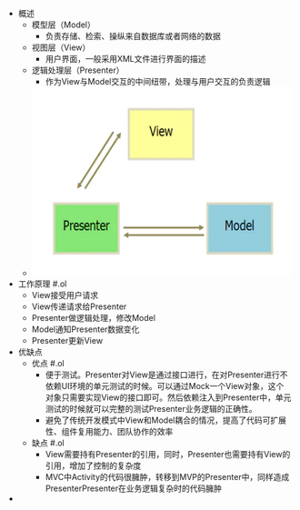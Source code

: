 - 概述
	- 模型层（Model）
		- 负责存储、检索、操纵来自数据库或者网络的数据
	- 视图层（View）
		- 用户界面，一般采用XML文件进行界面的描述
	- 逻辑处理层（Presenter）
		- 作为View与Model交互的中间纽带，处理与用户交互的负责逻辑
	- ![image.png](../assets/image_1662969222681_0.png)
- 工作原理 #.ol
	- View接受用户请求
	- View传递请求给Presenter
	- Presenter做逻辑处理，修改Model
	- Model通知Presenter数据变化
	- Presenter更新View
- 优缺点
	- 优点 #.ol
		- 便于测试。Presenter对View是通过接口进行，在对Presenter进行不依赖UI环境的单元测试的时候。可以通过Mock一个View对象，这个对象只需要实现View的接口即可。然后依赖注入到Presenter中，单元测试的时候就可以完整的测试Presenter业务逻辑的正确性。
		- 避免了传统开发模式中View和Model耦合的情况，提高了代码可扩展性、组件复用能力、团队协作的效率
	- 缺点 #.ol
		- View需要持有Presenter的引用，同时，Presenter也需要持有View的引用，增加了控制的复杂度
		- MVC中Activity的代码很臃肿，转移到MVP的Presenter中，同样造成PresenterPresenter在业务逻辑复杂时的代码臃肿
-